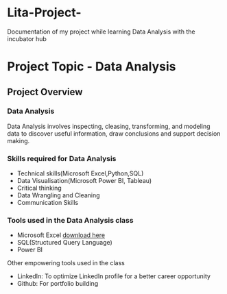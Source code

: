 # Lita-Project-
Documentation of my project while learning Data Analysis with the incubator hub

# Project Topic - Data Analysis 

## Project Overview
### Data Analysis
Data Analysis involves inspecting, cleasing, transforming, and modeling data to discover useful information, draw conclusions and support decision making.

### Skills required for Data Analysis
* Technical skills(Microsoft Excel,Python,SQL)
* Data Visualisation(Microsoft Power BI, Tableau)
* Critical thinking
* Data Wrangling and Cleaning 
* Communication Skills

### Tools used in the Data Analysis class
* Microsoft Excel [download here](http.//www.microsoft.com)
* SQL(Structured Query Language) 
* Power BI

Other empowering tools used in the class
* LinkedIn: To optimize LinkedIn profile for a better career opportunity
* Github: For portfolio building 
